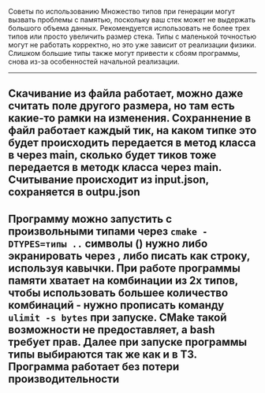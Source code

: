 Советы по использованию
Множество типов при генерации могут вызвать проблемы с памятью, поскольку ваш стек может не выдержать большого объема данных. Рекомендуется использовать не более трех типов или просто увеличить размер стека.
Типы с маленькой точностью могут не работать корректно, но это уже зависит от реализации физики.
Слишком большие типы также могут привести к сбоям программы, снова из-за особенностей начальной реализации.

---
Скачивание из файла работает, можно даже считать поле другого размера, но там есть какие-то рамки на изменения.
Сохраннение в файл работает каждый тик, на каком типке это будет происходить передается в метод класса в через main, сколько будет тиков тоже передается в методк класса через main.
Считывание происходит из input.json, сохраняется в outpu.json
---

Программу можно запустить с произвольными типами через `cmake -DTYPES=типы ..` символы () нужно либо экранировать через \, либо писать как строку, используя кавычки.
При работе программы памяти хватает на комбинации из 2х типов, чтобы использовать большее количество комбинаций - нужно прописать команду `ulimit -s bytes` при запуске. CMake такой возможности не предоставляет, а bash требует прав.
Далее при запуске программы типы выбираются так же как и в ТЗ. Программа работает без потери производительности
---

